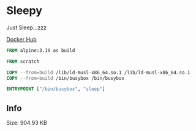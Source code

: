 # Sleepy

Just Sleep...zzz

[Docker Hub](https://hub.docker.com/repository/docker/yumafuu/sleepy/general)


```Dockerfile
FROM alpine:3.19 as build

FROM scratch

COPY --from=build /lib/ld-musl-x86_64.so.1 /lib/ld-musl-x86_64.so.1
COPY --from=build /bin/busybox /bin/busybox

ENTRYPOINT ["/bin/busybox", "sleep"]
```

## Info
Size: 904.93 KB
